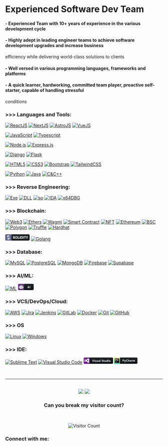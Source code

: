 # Experienced Software Dev Team

#### - Experienced Team with 10+ years of experience in the various development cycle

#### - Highly adept in leading engineer teams to achieve software development upgrades and increase business
efficiency while delivering world-class solutions to clients

#### - Well versed in various programming languages, frameworks and platforms

#### - A quick learner, hardworking, committed team player, proactive self-starter, capable of handling stressful
conditions

### >>> Languages and Tools:
[![ReactJS](https://img.shields.io/badge/-ReactJS-61DAFB?style=flat&logo=react&logoColor=white&link=https://github.com/vendor9x/)](https://github.com/vendor9x/) 
[![NextJS](https://img.shields.io/badge/-NextJS-16ADFB?style=flat&logo=nextjs&logoColor=green&link=https://github.com/vendor9x/)](https://github.com/vendor9x/) 
[![AstroJS](https://img.shields.io/badge/-AstroJS-65DF0B?style=flat&logo=astro&logoColor=pink&link=https://github.com/vendor9x/)](https://github.com/vendor9x/) 
[![VueJS](https://img.shields.io/badge/-VueJS-green?style=flat&logo=vue.js&logoColor=white&link=https://github.com/vendor9x/)](https://github.com/vendor9x/) 

[![JavaScript](https://img.shields.io/badge/-JavaScript-black?style=flat&logo=javascript&link=https://github.com/vendor9x/)](https://github.com/vendor9x/)
[![Typescript](https://img.shields.io/badge/-Typescript-532819?style=flat&logo=Typescript&logoColor=white&link=https://github.com/vendor9x/)](https://github.com/vendor9x/) 

[![Node.js](https://img.shields.io/badge/-Node.js-285311?style=flat&logo=Node.js&logoColor=green&link=https://github.com/vendor9x/)](https://github.com/vendor9x/)
[![Express.js](https://img.shields.io/badge/-Express.js-138211?style=flat&logo=Express.js&logoColor=yellow&link=https://github.com/vendor9x/)](https://github.com/vendor9x/)

[![Django](https://img.shields.io/badge/-Django-black?style=flat&logo=django)](https://github.com/vendor9x/)
[![Flask](https://img.shields.io/badge/-Flask-gray?style=flat&logo=flask)](https://github.com/vendor9x/)

[![HTML5](https://img.shields.io/badge/-HTML5-E34F26?style=flat&logo=html5&logoColor=white&link=https://github.com/vendor9x/)](https://github.com/vendor9x/) 
[![CSS3](https://img.shields.io/badge/-CSS3-1572B6?style=flat&logo=css3&link=https://github.com/vendor9x/)](https://github.com/vendor9x/) 
[![Bootstrap](https://img.shields.io/badge/-Bootstrap-563D7C?style=flat&logo=bootstrap&link=https://github.com/vendor9x/)](https://github.com/vendor9x/)
[![TailwindCSS](https://img.shields.io/badge/-TailwindCSS-3D5D7C?style=flat&logo=tailwindcss&link=https://github.com/vendor9x/)](https://github.com/vendor9x/)

[![Python](https://img.shields.io/badge/-Python-black?style=flat&logo=python&link=https://github.com/vendor9x/)](https://github.com/vendor9x/)
[![Java](https://img.shields.io/badge/-Java-black?style=flat&logo=java&link=https://github.com/vendor9x/)](https://github.com/vendor9x/)
[![C&C++](https://img.shields.io/badge/-C%20&%20C++-659ad2?style=flat&logo=c%2B%2B&logoColor=ffffff&link=https://github.com/vendor9x/)](https://github.com/vendor9x/)

### >>> Reverse Engineering:
[![Exe](https://img.shields.io/badge/-Exe-102230?style=flat)](https://github.com/vendor9x/)
[![DLL](https://img.shields.io/badge/-DLL-302210?style=flat)](https://github.com/vendor9x/)
[![so](https://img.shields.io/badge/-so-508210?style=flat)](https://github.com/vendor9x/)
[![IDA](https://img.shields.io/badge/-so-126633?style=flat)](https://github.com/vendor9x/)
[![x64DBG](https://img.shields.io/badge/-so-661130?style=flat)](https://github.com/vendor9x/)


### >>> Blockchain:
[![Web3](https://img.shields.io/badge/-Web3.js-61DAFB?style=flat&logo=web3&logoColor=white&link=https://github.com/vendor9x/)](https://github.com/vendor9x/) 
[![Ethers](https://img.shields.io/badge/-Ethers.js-534355?style=flat&logo=ethers&logoColor=white&link=https://github.com/vendor9x/)](https://github.com/vendor9x/) 
[![Wagmi](https://img.shields.io/badge/-Wagmi-973512?style=flat&logo=wagmi&logoColor=white&link=https://github.com/vendor9x/)](https://github.com/vendor9x/) 
[![Smart Contract](https://img.shields.io/badge/-SmartContract-136743?style=flat&logo=SmartContract&logoColor=white&link=https://github.com/vendor9x/)](https://github.com/vendor9x/) 
[![NFT](https://img.shields.io/badge/-NFT-582658?style=flat&logo=NFT&logoColor=white&link=https://github.com/vendor9x/)](https://github.com/vendor9x/) 
[![Ethereum](https://img.shields.io/badge/-Ethereum-989875?style=flat&logo=Ethereum&logoColor=white&link=https://github.com/vendor9x/)](https://github.com/vendor9x/) 
[![BSC](https://img.shields.io/badge/-BSC-352411?style=flat&logo=BSC&logoColor=white&link=https://github.com/vendor9x/)](https://github.com/vendor9x/) 
[![Polygon](https://img.shields.io/badge/-Polygon-786431?style=flat&logo=Polygon&logoColor=white&link=https://github.com/vendor9x/)](https://github.com/vendor9x/) 
[![Truffle](https://img.shields.io/badge/-Truffle-421323?style=flat&logo=Truffle&logoColor=white&link=https://github.com/vendor9x/)](https://github.com/vendor9x/) 
[![Hardhat](https://img.shields.io/badge/-Hardhat-321312?style=flat&logo=Hardhat&logoColor=white&link=https://github.com/vendor9x/)](https://github.com/vendor9x/) 

[![Solidity](https://github.com/vendor9x/vendor9x/blob/main/solidity.png)](https://github.com/vendor9x/)
[![Golang](https://img.shields.io/badge/-Golang-5127B6?style=flat&logo=go&link=https://github.com/vendor9x/)](https://github.com/vendor9x/) 

### >>> Database:
[![MySQL](https://img.shields.io/badge/-MySQL-black?style=flat&logo=mysql&link=https://github.com/vendor9x/)](https://github.com/vendor9x/)
[![PostgreSQL](https://img.shields.io/badge/-PostgreSQL-brown?style=flat&logo=postgresql&link=https://github.com/vendor9x/)](https://github.com/vendor9x/)
[![MongoDB](https://img.shields.io/badge/-MongoDB-yellow?style=flat&logo=mongodb&link=https://github.com/vendor9x/)](https://github.com/vendor9x/)
[![Firebase](https://img.shields.io/badge/-Firebase-green?style=flat&logo=firebase&link=https://github.com/vendor9x/)](https://github.com/vendor9x/)
[![Supabase](https://img.shields.io/badge/-Supabase-white?style=flat&logo=supabase&link=https://github.com/vendor9x/)](https://github.com/vendor9x/)

### >>> AI/ML:
[![ML](https://img.shields.io/badge/-Machine%20Learning-102230?style=flat)](https://github.com/vendor9x/)
[![AI](https://github.com/SvenCelin/SvenCelin/blob/master/Badges/ai.png)](https://github.com/vendor9x/)

### >>> VCS/DevOps/Cloud:
[![AWS](https://img.shields.io/badge/-AWS-323232?style=flat&logo=aws&logoColor=white&logoColor=0052CC)](https://github.com/vendor9x/)
[![Jira](https://img.shields.io/badge/-Jira-222222?style=flat&logo=jira-software&logoColor=white&logoColor=0052CC)](https://github.com/vendor9x/)
[![Jenkins](https://img.shields.io/badge/-Jenkins-424242?style=flat&logo=jenkins-software&logoColor=white&logoColor=0052CC)](https://github.com/vendor9x/)
[![GitLab](https://img.shields.io/badge/-GitLab-FCA121?style=flat&logo=gitlab&link=https://github.com/vendor9x/)](https://github.com/vendor9x/)
[![Docker](https://img.shields.io/badge/-Docker-black?style=flat&logo=docker&link=https://github.com/vendor9x/)](https://github.com/vendor9x/) 
[![Git](https://img.shields.io/badge/-Git-black?style=flat&logo=git&link=https://github.com/vendor9x/)](https://github.com/vendor9x/) 
[![GitHub](https://img.shields.io/badge/-GitHub-181717?style=flat&logo=github&link=https://github.com/vendor9x/)](https://github.com/vendor9x/)


### >>> OS
[![Linux](https://img.shields.io/badge/-Linux-222222?style=flat&logo=linux&logoColor=FCC624)](https://github.com/vendor9x/)
[![Windows](https://img.shields.io/badge/-Windows-532311?style=flat&logo=windows&logoColor=1F1624)](https://github.com/vendor9x/)

### >>> IDE:
[![Sublime Text](http://img.shields.io/badge/-Sublime%20Text-3C4858?style=flat&logo=sublime-text)](https://github.com/vendor9x/)
[![Visual Studio Code](https://img.shields.io/badge/-VSCode-444444?style=flat&logo=visual-studio-code&logoColor=007ACC)](https://github.com/vendor9x/)
[![Visual Studio](https://github.com/SvenCelin/SvenCelin/blob/master/Badges/visualstudio.png)](https://github.com/vendor9x/)
[![PyCharm](https://github.com/SvenCelin/SvenCelin/blob/master/Badges/pycharm.png)](https://github.com/vendor9x/)

<br />

---

<div align="center">

<br/>
<img height="150px" src="https://github-readme-stats.vercel.app/api/top-langs/?username=vendor9x&layout=compact&theme=dracula&private=true">
<img height="150px" src="https://github-readme-stats.vercel.app/api?username=vendor9x&show_icons=true&theme=dracula&count_private=true&private=true">
<br/>

### Can you break my visitor count?

<br />

![Visitor Count](https://profile-counter.glitch.me/Shing-Ho/count.svg)

</div>

### Connect with me:

[Skype]: live:.cid.eaa92b6ae1099f70
[github]: https://github.com/vendor9x/

<!---
vendor9x/vendor9x is a ✨ special ✨ repository because its `README.md` (this file) appears on your GitHub profile.
You can click the Preview link to take a look at your changes.
--->
